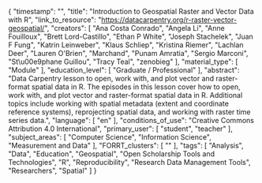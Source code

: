 {
    "timestamp": "",
    "title": "Introduction to Geospatial Raster and Vector Data with R",
    "link_to_resource": "https://datacarpentry.org/r-raster-vector-geospatial/",
    "creators": [
        "Ana Costa Conrado",
        "Angela Li",
        "Anne Fouilloux",
        "Brett Lord-Castillo",
        "Ethan P White",
        "Joseph Stachelek",
        "Juan F Fung",
        "Katrin Leinweber",
        "Klaus Schliep",
        "Kristina Riemer",
        "Lachlan Deer",
        "Lauren O'Brien",
        "Marchand",
        "Punam Amratia",
        "Sergio Marconi",
        "St\u00e9phane Guillou",
        "Tracy Teal",
        "zenobieg"
    ],
    "material_type": [
        "Module"
    ],
    "education_level": [
        "Graduate / Professional"
    ],
    "abstract": "Data Carpentry lesson to open, work with, and plot vector and raster-format spatial data in R. The episodes in this lesson cover how to open, work with, and plot vector and raster-format spatial data in R. Additional topics include working with spatial metadata (extent and coordinate reference systems), reprojecting spatial data, and working with raster time series data.",
    "language": [
        "en"
    ],
    "conditions_of_use": "Creative Commons Attribution 4.0 International",
    "primary_user": [
        "student",
        "teacher"
    ],
    "subject_areas": [
        "Computer Science",
        "Information Science",
        "Measurement and Data"
    ],
    "FORRT_clusters": [
        ""
    ],
    "tags": [
        "Analysis",
        "Data",
        "Education",
        "Geospatial",
        "Open Scholarship Tools and Technologies",
        "R",
        "Reproducibility",
        "Research Data Management Tools",
        "Researchers",
        "Spatial"
    ]
}